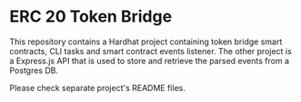 # ERC 20 Token Bridge
This repository contains a Hardhat project containing token bridge smart contracts, CLI tasks and smart contract events listener. The other project is a Express.js API that is used to store and retrieve the parsed events from a Postgres DB.

Please check separate project's README files.